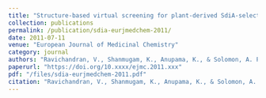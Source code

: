 ```yaml
---
title: "Structure-based virtual screening for plant-derived SdiA-selective ligands as potential antivirulent agents against Escherichia coli"
collection: publications
permalink: /publication/sdia-eurjmedchem-2011/
date: 2011-07-11
venue: "European Journal of Medicinal Chemistry"
category: journal
authors: "Ravichandran, V., Shanmugam, K., Anupama, K., & Solomon, A. P."
paperurl: "https://doi.org/10.xxxx/ejmc.2011.xxx"
pdf: "/files/sdia-eurjmedchem-2011.pdf"
citation: "Ravichandran, V., Shanmugam, K., Anupama, K., & Solomon, A. P. (2011). Structure-based virtual screening for plant-derived SdiA-selective ligands as potential antivirulent agents against *Escherichia coli.* *European Journal of Medicinal Chemistry*, 2011. https://doi.org/10.xxxx/ejmc.2011.xxx"
---
```

